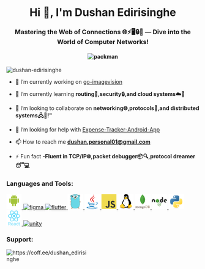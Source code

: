 <h1 align="center">Hi 👋, I'm Dushan Edirisinghe</h1>
<h3 align="center">Mastering the Web of Connections 🌐⚡🖥️🔒📡 — Dive into the World of Computer Networks!</h3>

<h4 align="center"
  
  ![packman](https://github.com/user-attachments/assets/2539dea4-3be8-4965-9317-40a4eeb3bc33) </h4>

<p align="left"> <img src="https://komarev.com/ghpvc/?username=dushan-edirisinghe&label=Profile%20views&color=0e75b6&style=flat" alt="dushan-edirisinghe" /> </p>

- 🔭 I’m currently working on [go-imagevision](https://github.com/Dushan-Edirisinghe/go-imagevision)

- 🌱 I’m currently learning **routing📍,security🔒,and cloud systems☁️🚀**

- 👯 I’m looking to collaborate on **networking🌐,protocols📡,and distributed systems🖧🚀!"**

- 🤝 I’m looking for help with [Expense-Tracker-Android-App](https://github.com/Dushan-Edirisinghe/Expense-Tracker-Android-App)

- 📫 How to reach me **dushan.personal01@gmail.com**

- ⚡ Fun fact **-Fluent in TCP/IP🌐,packet debugger📦🔍,protocol dreamer😴💻**


<p align="left">
</p>

<h3 align="left">Languages and Tools:</h3>
<p align="left"> <a href="https://developer.android.com" target="_blank" rel="noreferrer"> <img src="https://raw.githubusercontent.com/devicons/devicon/master/icons/android/android-original-wordmark.svg" alt="android" width="40" height="40"/> </a> <a href="https://www.figma.com/" target="_blank" rel="noreferrer"> <img src="https://www.vectorlogo.zone/logos/figma/figma-icon.svg" alt="figma" width="40" height="40"/> </a> <a href="https://flutter.dev" target="_blank" rel="noreferrer"> <img src="https://www.vectorlogo.zone/logos/flutterio/flutterio-icon.svg" alt="flutter" width="40" height="40"/> </a> <a href="https://golang.org" target="_blank" rel="noreferrer"> <img src="https://raw.githubusercontent.com/devicons/devicon/master/icons/go/go-original.svg" alt="go" width="40" height="40"/> </a> <a href="https://www.java.com" target="_blank" rel="noreferrer"> <img src="https://raw.githubusercontent.com/devicons/devicon/master/icons/java/java-original.svg" alt="java" width="40" height="40"/> </a> <a href="https://developer.mozilla.org/en-US/docs/Web/JavaScript" target="_blank" rel="noreferrer"> <img src="https://raw.githubusercontent.com/devicons/devicon/master/icons/javascript/javascript-original.svg" alt="javascript" width="40" height="40"/> </a> <a href="https://www.linux.org/" target="_blank" rel="noreferrer"> <img src="https://raw.githubusercontent.com/devicons/devicon/master/icons/linux/linux-original.svg" alt="linux" width="40" height="40"/> </a> <a href="https://www.mongodb.com/" target="_blank" rel="noreferrer"> <img src="https://raw.githubusercontent.com/devicons/devicon/master/icons/mongodb/mongodb-original-wordmark.svg" alt="mongodb" width="40" height="40"/> </a> <a href="https://nodejs.org" target="_blank" rel="noreferrer"> <img src="https://raw.githubusercontent.com/devicons/devicon/master/icons/nodejs/nodejs-original-wordmark.svg" alt="nodejs" width="40" height="40"/> </a> <a href="https://www.python.org" target="_blank" rel="noreferrer"> <img src="https://raw.githubusercontent.com/devicons/devicon/master/icons/python/python-original.svg" alt="python" width="40" height="40"/> </a> <a href="https://reactjs.org/" target="_blank" rel="noreferrer"> <img src="https://raw.githubusercontent.com/devicons/devicon/master/icons/react/react-original-wordmark.svg" alt="react" width="40" height="40"/> </a> <a href="https://unity.com/" target="_blank" rel="noreferrer"> <img src="https://www.vectorlogo.zone/logos/unity3d/unity3d-icon.svg" alt="unity" width="40" height="40"/> </a> </p>

<h3 align="left">Support:</h3>
<p><a href="https://www.buymeacoffee.com/https://coff.ee/dushan_edirisinghe"> <img align="left" src="https://cdn.buymeacoffee.com/buttons/v2/default-yellow.png" height="50" width="210" alt="https://coff.ee/dushan_edirisinghe" /></a></p><br><br>

